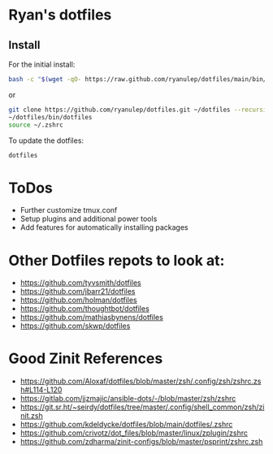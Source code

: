 # Ryan's dotfiles

## Install

For the initial install:

```sh
bash -c "$(wget -qO- https://raw.github.com/ryanulep/dotfiles/main/bin/dotfiles)" && source ~/.zshrc
```

or

```sh
git clone https://github.com/ryanulep/dotfiles.git ~/dotfiles --recursive
~/dotfiles/bin/dotfiles
source ~/.zshrc
```

To update the dotfiles:
```sh
dotfiles
```

# ToDos
- Further customize tmux.conf
- Setup plugins and additional power tools
- Add features for automatically installing packages

# Other Dotfiles repots to look at:
- https://github.com/tyvsmith/dotfiles
- https://github.com/jbarr21/dotfiles
- https://github.com/holman/dotfiles
- https://github.com/thoughtbot/dotfiles
- https://github.com/mathiasbynens/dotfiles
- https://github.com/skwp/dotfiles

# Good Zinit References
- https://github.com/Aloxaf/dotfiles/blob/master/zsh/.config/zsh/zshrc.zsh#L114-L120
- https://gitlab.com/jjzmajic/ansible-dots/-/blob/master/zsh/zshrc
- https://git.sr.ht/~seirdy/dotfiles/tree/master/.config/shell_common/zsh/zinit.zsh
- https://github.com/kdeldycke/dotfiles/blob/main/dotfiles/.zshrc
- https://github.com/crivotz/dot_files/blob/master/linux/zplugin/zshrc
- https://github.com/zdharma/zinit-configs/blob/master/psprint/zshrc.zsh

